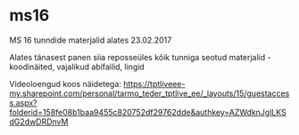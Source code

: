 # ms16
MS 16 tunndide materjalid alates 23.02.2017

Alates tänasest panen siia reposseüles kõik tunniga seotud materjalid - koodinäited, vajalikud abifailid, lingid


Videoloengud koos näidetega: https://tptliveee-my.sharepoint.com/personal/tarmo_teder_tptlive_ee/_layouts/15/guestaccess.aspx?folderid=158fe08b1baa9455c820752df29762dde&authkey=AZWdknJglLKSdG2dwDRDnvM

